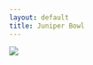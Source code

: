 ```yaml
---
layout: default
title: Juniper Bowl
---
```


<img src="{{ site.baseurl }}\pics\Juniper_Bowl\IMG_00000202.jpg" class="img-responsive" />
